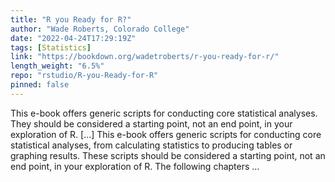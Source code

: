 ```yaml
---
title: "R you Ready for R?"
author: "Wade Roberts, Colorado College"
date: "2022-04-24T17:29:19Z"
tags: [Statistics]
link: "https://bookdown.org/wadetroberts/r-you-ready-for-r/"
length_weight: "6.5%"
repo: "rstudio/R-you-Ready-for-R"
pinned: false
---
```


This e-book offers generic scripts for conducting core statistical analyses. They should be considered a starting point, not an end point, in your exploration of R. [...] This e-book offers generic scripts for conducting core statistical analyses, from calculating statistics to producing tables or graphing results. These scripts should be considered a starting point, not an end point, in your exploration of R. The following chapters ...
